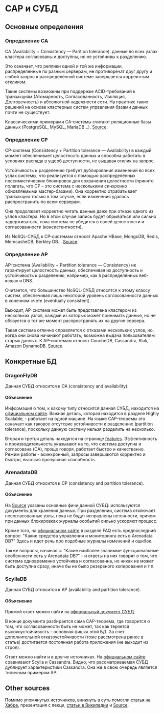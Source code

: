 # CAP и СУБД

## Основные определения

### Определение CA

CA (Availability + Consistency — Parition tolerance): данные во всех узлах кластера согласованы и доступны, но не устойчивы к разделению. 

Это означает, что реплики одной и той же информации, распределенные по разным серверам, не противоречат друг другу и любой запрос к распределённой системе завершается корректным откликом. 

Такие системы возможны при поддержке ACID-требований к транзакциям (Атомарность, Согласованность, Изоляция, Долговечность) и абсолютной надежности сети. На практике таких решений на основе кластерных систем управления базами данных почти не существует. 

Классическими примерами CA-системы считают реляционные базы данных (PostgreSQL, MySQL, MariaDB...). [Source](https://www.bigdataschool.ru/wiki/cap).

### Определение CP

CP-система (Consistency + Partition tolerance — Availability) в каждый момент обеспечивает целостность данных и способна работать в условиях распада в ущерб доступности, не выдавая отклик на запрос. 

Устойчивость к разделению требует дублирования изменений во всех узлах системы, что реализуется с помощью распределённых пессимистических блокировок для сохранения целостности (принято полагать, что CP – это система с несколькими синхронно обновляемыми мастер-базами). Она корректно отрабатывает транзакцию только в том случае, если изменения удалось распространить по всем серверам. 

Она продолжает корректно читать данные даже при отказе одного из узлов кластера. Но в этом случае запись будет обрываться или сильно задерживаться, пока система не убедится в своей целостности и согласованности (консистентности). 

Из NoSQL-СУБД к CP-системам относят Apache HBase, MongoDB, Redis, MemcasheDB, Berkley DB... [Source](https://www.bigdataschool.ru/wiki/cap).

### Определение AP

AP-система (Availability + Partition tolerance — Consistency) не гарантирует целостность данных, обеспечивая их доступность и устойчивость к разделению, например, как в распределённых веб-кэшах и DNS. 

Считается, что большинство NoSQL-СУБД относятся к этому классу систем, обеспечивая лишь некоторой уровень согласованности данных в конечном счете (eventually consistent). 

Выходит, AP-система может быть представлена кластером из нескольких узлов, каждый из которых может принимать данные, но не обязуется в тот же момент распространять их на другие сервера. 

Такая система отлично справляется с отказами нескольких узлов, но, когда они снова начинают работать, возможна выдача пользователям старых данных. К AP-системам относят CoucheDB, Cassandra, Riak, Amazon DynamoDB. [Source](https://www.bigdataschool.ru/wiki/cap).

## Конкретные БД

### DragonFlyDB

Данная СУБД относится к CA (consistency and availability).

#### Объяснение

Информация о том, к какому типу относится данная СУБД, находится на [официальном сайте](https://dragonflydb.io/). Важная деталь, которая находится в разделе Highly Scalable, - работает на одной машине. На языке CAP-теоремы это означает как таковое отсутсвие устойчивости к разделению (partition tolerance), поскольку данную систему нельзя разделить на несколько.

Вторая и третья деталь находятся на странице [features](https://dragonflydb.io/features). Эффективность и производительность указывают на то, что система доступна и согласована (CA), проще говоря, работает быстро и качественно. Режим работы - асинхронный, запросы завершаются корректно и быстро, высокая пропускная способность.

### ArenadataDB

Данная СУБД относится к CP (consistency and partition tolerance).

#### Объяснение

На [Source](https://bestprogrammer.ru/izuchenie/osnovy-sistemnogo-proektirovaniya-chto-takoe-teorema-cap) указаны основные фичи данной СУБД: используются документы для хранения данных. При разделении, система отключает несогласованные узлы, пока не будут исправлены неточности, причем при данных блокировках журналы особытий сильно ускоряют процесс. 

Кроме того, на [официальном сайте](https://arenadata.tech/products/arenadata-db/) в разделе FAQ есть предпоследний вопрос: "Какие средства управления и мониторинга есть в Arenadata DB?" Здесь и идет речь про подобные журналы изменений и ошибок. 

Также вопросы, начиная с: "Какие наиболее значимые функциональные особенности есть у Arenadata DB?" - и ответы на них говорят о том, что система одновременно устойчива и согласованна, но никак не может быть доступна сразу, иначе бы не было резервного копирования и т.п.

### ScyllaDB

Данная СУБД относится к AP (availability and partition tolerance).

#### Объяснение

Прямой ответ можно найти на [официальный документ СУБД](https://docs.scylladb.com/stable/architecture/architecture-fault-tolerance.html). 

В конце документа разбирается сама CAP-теорема, где говорится о том, что согласованности быть не может, так как теряется высокоустойчивость - основная фишка этой БД. За счет дополнительной отказоустойчивости (тоже рассмотрена ранее в статье) достигается постоянная работа приложения (не выходит из строя).

Ответ можно найти и в других источниках. На [официальном сайте](https://www.scylladb.com/scylla-vs-cassandra/) сравнивают Scylla и Cassandra. Видно, что рассматриваемая СУБД дублирует характеристики Cassandra. Она же в свою очередь является типичным примером AP.

## Other sources

Помимо упомянутых источников, вникнуть в суть помогли [статья на Хабре](https://habr.com/ru/post/328792/), презентация с лекци, [статьи в Википедии](https://ru.wikipedia.org/wiki/%D0%A2%D0%B5%D0%BE%D1%80%D0%B5%D0%BC%D0%B0_CAP) и [Source](https://habr.com/ru/post/130577/).
